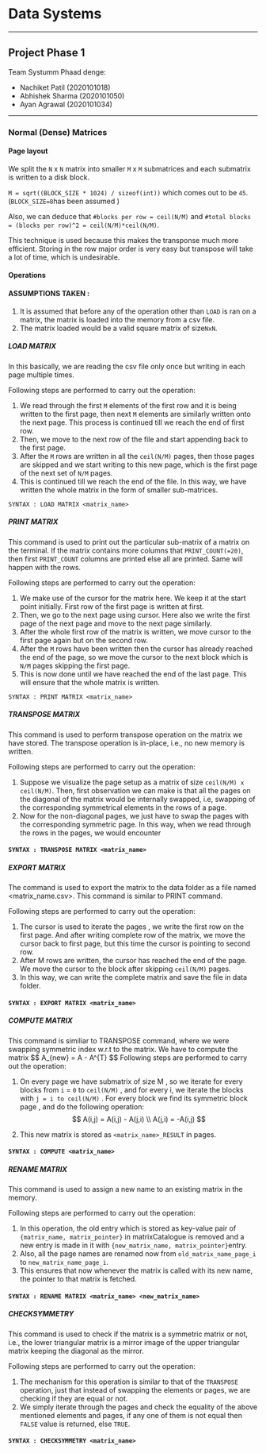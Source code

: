 # Data Systems

------

## Project Phase 1

Team Systumm Phaad denge:

- Nachiket Patil (2020101018)
- Abhishek Sharma (2020101050)
- Ayan Agrawal (2020101034)

------

### Normal (Dense) Matrices

#### Page layout

We split the `N` x `N` matrix into smaller `M` x `M` submatrices and each submatrix is written to a disk block.

`M = sqrt((BLOCK_SIZE * 1024) / sizeof(int))` which comes out to be `45`. (`BLOCK_SIZE=8`has been assumed )

Also, we can deduce that `#blocks per row = ceil(N/M)` and `#total blocks = (blocks per row)^2 = ceil(N/M)*ceil(N/M)`. 

This technique is used because this makes the transponse much more efficient.  Storing in the row major order is very easy but transpose will take a lot of time, which is undesirable.

#### Operations

#### ASSUMPTIONS TAKEN : 

1. It is assumed that before any of the operation other than `LOAD` is ran on a matrix, the matrix is loaded into the memory from a csv file.
2. The matrix loaded would be a valid square matrix of size`NxN`.

##### LOAD MATRIX

In this basically, we are reading the csv file only once but writing in each page multiple times.

Following steps are performed to carry out the operation:

1. We read through the first `M` elements of the first row and it is being written to the first page, then next `M` elements are similarly written onto the next page. This process is continued till we reach the end of first row. 
2. Then, we move to the next row of the file and start appending back to the first page.
3. After the `M` rows are written in all the `ceil(N/M)` pages, then those pages are skipped and we start writing to this new page, which is the first page of the next set of `N/M` pages.
4. This is continued till we reach the end of the file. In this way, we have written the whole matrix in the form of smaller sub-matrices.

`SYNTAX : LOAD MATRIX <matrix_name>` 

##### PRINT MATRIX

This command is used to print out the particular sub-matrix of a matrix on the terminal. If the matrix contains more columns that `PRINT_COUNT(=20)`, then first `PRINT_COUNT` columns are printed else all are printed. Same will happen with the rows. 

Following steps are performed to carry out the operation:

1. We make use of the cursor for the matrix here. We keep it at the start point initially. First row of the first page is written at first.
2. Then, we go to the next page using cursor. Here also we write the first page of the next page and move to the next page similarly.
3. After the whole first row of the matrix is written, we move cursor to the first page again but on the second row.
4. After the `M` rows have been written then the cursor has already reached the end of the page, so we move the cursor to the next block which is `N/M` pages skipping the first page.
5. This is now done until we have reached the end of the last page. This will ensure that the whole matrix is written.

`SYNTAX : PRINT MATRIX <matrix_name>` 

##### TRANSPOSE MATRIX

This command is used to perform transpose operation on the matrix we have stored. The transpose operation is in-place, i.e., no new memory is written. 

Following steps are performed to carry out the operation:

1. Suppose we visualize the page setup as a matrix of size `ceil(N/M) x ceil(N/M)`. Then, first observation we can make is that all the pages on the diagonal of the matrix would be internally swapped, i.e, swapping of the corresponding symmetrical elements in the rows of a page. 
2. Now for the non-diagonal pages, we just have to swap the pages with the corresponding symmetric page. In this way, when we read through the rows in the pages, we would encounter

#### `SYNTAX : TRANSPOSE MATRIX <matrix_name>` 

##### EXPORT MATRIX
The command is used to export the matrix to the data folder as a file named <matrix_name.csv>. This command is similar to PRINT command.

Following steps are performed to carry out the operation:

1. The cursor is used to iterate the pages , we write the first row on the first page. And after writing complete row of the matrix, we move the cursor back to first page, but this time the cursor is pointing to second row.
2. After M rows are written, the cursor has reached the end of the page. We move the cursor to the block after skipping `ceil(N/M)` pages. 
3. In this way, we can write the complete matrix and save the file in data folder. 

#### `SYNTAX : EXPORT MATRIX <matrix_name>` 

<h5>COMPUTE MATRIX</h5>
This command is similiar to TRANSPOSE command, where we were swapping symmetric index w.r.t to the matrix. We have to compute the matrix 
$$
A_{new} = A - A^{T}
$$
Following steps are performed to carry out the operation:

1. On every page we have submatrix of size M , so we iterate for every blocks from `i` = `0` to `ceil(N/M)` , and for every i, we iterate the blocks with `j = i to ceil(N/M)` . For every block we find its symmetric block page , and do the following operation:
   $$
   A(i,j) = A(i,j) - A(j,i) \\
   A(j,i) = -A(i,j)
   $$

2. This new matrix is stored as `<matrix_name>_RESULT` in pages. 


#### `SYNTAX : COMPUTE <matrix_name>` 

<h5>RENAME MATRIX</h5>

This command is used to assign a new name to an existing matrix in the memory. 

Following steps are performed to carry out the operation:

1. In this operation, the old entry which is stored as key-value pair of `{matrix_name, matrix_pointer}` in matrixCatalogue is removed and a new entry is made in it with `{new_matrix_name, matrix_pointer}`entry. 
2. Also, all the page names are renamed now from `old_matrix_name_page_i` to `new_matrix_name_page_i`. 
3. This ensures that now whenever the matrix is called with its new name, the pointer to that matrix is fetched.

#### `SYNTAX : RENAME MATRIX <matrix_name> <new_matrix_name>` 

<h5>CHECKSYMMETRY</h5>

This command is used to check if the matrix is a symmetric matrix or not, i.e., the lower triangular matrix is a mirror image of the upper triangular matrix keeping the diagonal as the mirror.

Following steps are performed to carry out the operation:

1. The mechanism for this operation is similar to that of the `TRANSPOSE` operation, just that instead of swapping the elements or pages, we are checking if they are equal or not. 
2. We simply iterate through the pages and check the equality of the above mentioned elements and pages, if any one of them is not equal then `FALSE` value is returned, else `TRUE`. 

#### `SYNTAX : CHECKSYMMETRY <matrix_name>` 

